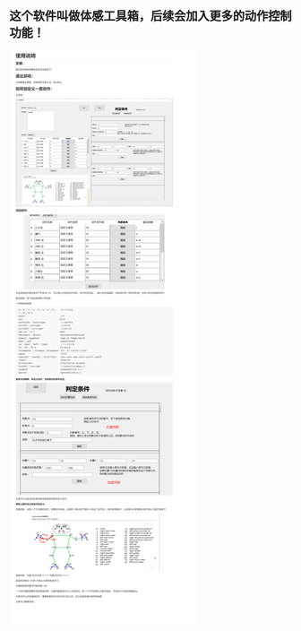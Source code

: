## 	这个软件叫做体感工具箱，后续会加入更多的动作控制功能！

![说明](https://github.com/Mr-xiaobing/CMSGS/blob/master/Description.png)
